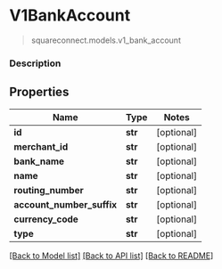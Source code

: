 # V1BankAccount
> squareconnect.models.v1_bank_account

### Description

## Properties
Name | Type | Notes
------------ | ------------- | -------------
**id** | **str** | [optional] 
**merchant_id** | **str** | [optional] 
**bank_name** | **str** | [optional] 
**name** | **str** | [optional] 
**routing_number** | **str** | [optional] 
**account_number_suffix** | **str** | [optional] 
**currency_code** | **str** | [optional] 
**type** | **str** | [optional] 

[[Back to Model list]](../README.md#documentation-for-models) [[Back to API list]](../README.md#documentation-for-api-endpoints) [[Back to README]](../README.md)


